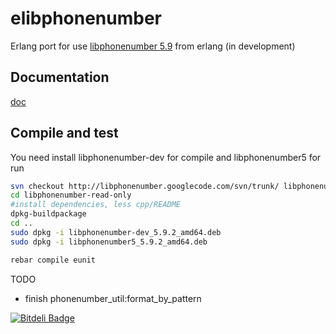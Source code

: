 elibphonenumber
===============

Erlang port for use [libphonenumber 5.9](https://code.google.com/p/libphonenumber/) from erlang (in development)

## Documentation

[doc](http://artefactop.github.io/elibphonenumber/ "documentation")

## Compile and test
You need install libphonenumber-dev for compile and libphonenumber5 for run

```bash
svn checkout http://libphonenumber.googlecode.com/svn/trunk/ libphonenumber-read-only
cd libphonenumber-read-only
#install dependencies, less cpp/README
dpkg-buildpackage
cd ..
sudo dpkg -i libphonenumber-dev_5.9.2_amd64.deb
sudo dpkg -i libphonenumber5_5.9.2_amd64.deb
```

```bash
rebar compile eunit
```

TODO 

- finish phonenumber_util:format_by_pattern

[![Bitdeli Badge](https://d2weczhvl823v0.cloudfront.net/artefactop/elibphonenumber/trend.png)](https://bitdeli.com/free "Bitdeli Badge")

